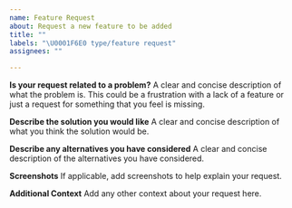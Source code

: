 ```yaml
---
name: Feature Request
about: Request a new feature to be added
title: ""
labels: "\U0001F6E0 type/feature request"
assignees: ""

---
```


**Is your request related to a problem?**
A clear and concise description of what the problem is.
This could be a frustration with a lack of a feature or
just a request for something that you feel is missing.

**Describe the solution you would like**
A clear and concise description of what you think the solution would be.

**Describe any alternatives you have considered**
A clear and concise description of the alternatives you have considered.

**Screenshots**
If applicable, add screenshots to help explain your request.

**Additional Context**
Add any other context about your request here.
